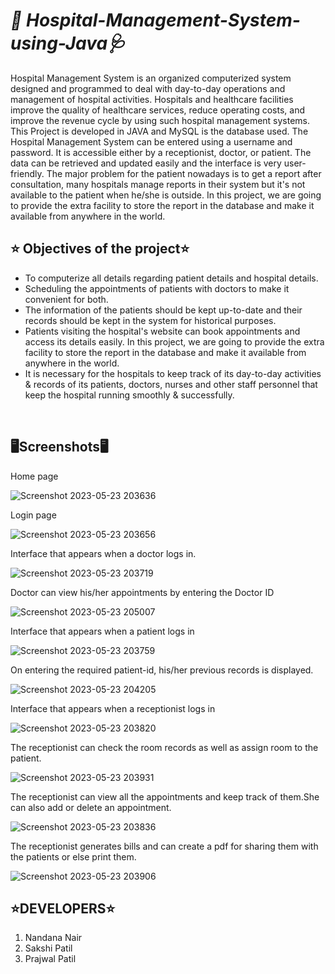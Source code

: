 # <strong><em> 🏥 Hospital-Management-System-using-Java🩺 </em></strong>

Hospital Management System is an organized computerized system designed and programmed to deal with day-to-day operations and management of hospital activities.
Hospitals and healthcare facilities improve the quality of healthcare services, reduce operating costs, and improve the revenue cycle by using such hospital management systems. This Project is developed in JAVA and MySQL is the database used. The Hospital Management System can be entered using a username and password. It is accessible either by a receptionist, doctor, or patient. The data can be retrieved and updated easily and the interface is very user-friendly.  The major problem for the patient nowadays is to get a report after consultation, many hospitals manage reports in their system but it's not available to the patient when he/she is outside. In this project, we are going to provide the extra facility to store the report in the database and make it available from anywhere in the world.
## <strong>⭐ Objectives of the project⭐ <br> </strong>
<p>
<ul>
<li>To computerize all details regarding patient details and hospital details.</li>
<li>Scheduling the appointments of patients with doctors to make it convenient for both.</li>
<li>The information of the patients should be kept up-to-date and their records should be kept in the system for historical purposes.</li>
<li>Patients visiting the hospital's website can book appointments and access its details easily. In this project, we are going to provide the extra facility to store the report in the database and make it available from anywhere in the world.</li>
<li>It is necessary for the hospitals to keep track of its day-to-day activities & records of its patients, doctors, nurses and other staff personnel that keep the hospital running smoothly & successfully.</li>
</ul>
</p>
<br>

## <strong> 🖥Screenshots🖥  <br> </strong>
Home page<br>

![Screenshot 2023-05-23 203636](https://github.com/Nandanair622/Hospital-Management-System-using-Java/assets/97756235/91312b74-df33-4ae4-963d-5c34991c7be4)

Login page<br>

![Screenshot 2023-05-23 203656](https://github.com/Nandanair622/Hospital-Management-System-using-Java/assets/97756235/8e11f366-3fd5-4959-b7eb-6e5f692a6233)
<br>

Interface that appears when a doctor logs in.<br>

![Screenshot 2023-05-23 203719](https://github.com/Nandanair622/Hospital-Management-System-using-Java/assets/97756235/a93694e7-dac2-4328-9ade-91bc27605506)
<br>

Doctor can view his/her appointments by entering the Doctor ID<br>

![Screenshot 2023-05-23 205007](https://github.com/Nandanair622/Hospital-Management-System-using-Java/assets/97756235/03edaa51-7764-4e59-91e5-36d743de0265)
<br>

Interface that appears when a patient logs in<br>

![Screenshot 2023-05-23 203759](https://github.com/Nandanair622/Hospital-Management-System-using-Java/assets/97756235/34ce4e49-45c1-4dad-a5f5-abb23e8d4186)
<br>

On entering the required patient-id, his/her previous records is displayed.<br>

![Screenshot 2023-05-23 204205](https://github.com/Nandanair622/Hospital-Management-System-using-Java/assets/97756235/a3224d0b-b774-4aae-9499-40ef8aa97ba5)
<br>

Interface that appears when a receptionist logs in<br>

![Screenshot 2023-05-23 203820](https://github.com/Nandanair622/Hospital-Management-System-using-Java/assets/97756235/200387bf-cc70-4edd-80e7-c42fe2fe97f8)
<br>

The receptionist can check the room records as well as assign room to the patient.<br>

![Screenshot 2023-05-23 203931](https://github.com/Nandanair622/Hospital-Management-System-using-Java/assets/97756235/d6ef4c1f-d3b4-48f8-b50b-1a7d21b97f53)<br>

The receptionist can view all the appointments and keep track of them.She can also add or delete an appointment.<br>

![Screenshot 2023-05-23 203836](https://github.com/Nandanair622/Hospital-Management-System-using-Java/assets/97756235/6f316bdc-e3b6-46de-932d-3128336e1064)<br>

The receptionist generates bills and can create a pdf for sharing them with the patients or else print them.<br>

![Screenshot 2023-05-23 203906](https://github.com/Nandanair622/Hospital-Management-System-using-Java/assets/97756235/aba42d9b-6318-4875-9109-18db146fc913)<br>

## <strong> ⭐DEVELOPERS⭐ </strong><br>  
1. Nandana Nair<br>
2. Sakshi Patil<br>
3. Prajwal Patil<br> 

